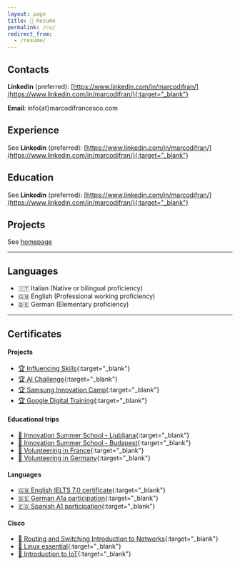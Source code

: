 ```yaml
---
layout: page
title: 📝 Resume
permalink: /cv/
redirect_from:
  - /resume/
---
```


## Contacts
**Linkedin** (preferred): [https://www.linkedin.com/in/marcodifran/](https://www.linkedin.com/in/marcodifran/){:target="_blank"}

**Email**: info{at}marcodifrancesco.com

## Experience
See **Linkedin** (preferred): [https://www.linkedin.com/in/marcodifran/](https://www.linkedin.com/in/marcodifran/){:target="_blank"}

<!-- 

#### 💻 **Junior Data Scientist**
**Fondazione Bruno Kessler - FBK**  
*May 2020 – Now*  
Developed **Artificial Intelligence systems** applied to the fields of **healthcare** and **environment**.
In particular developed systems to detect Polycystic Kidney Disease using **Bioimaging** techniques and built a system to predict extreme precipitation aimed to prevent floods.

#### 👨‍🏫 **Junior Research Assistant**
**Webvalley**  
*Aug 2021*  
I helped **teaching Scientific Programming** and to **develop a predictive model** in the field of **Precision Medicine** in WebValley, a summer school that aims to introduce ~20 students coming from all over the world to give them a first introduction with interdisciplinary experimental scientific research.
This was possibile thanks to the team of the Data Science for Healt unit of Fondazione Bruno Kessler.

#### 💻 **Software engineer**
**Fondazione Bruno Kessler - FBK**  
*Jan 2020 – Aug 2020*  
Set up and organized of WebVally, FBK's summer school, a school aimed to allow selected international students to have their first experience on the field of Artificial Intelligence.

#### 🙋‍ **Community Volunteer**
**IJGD Germany**  
*Jul 2017 – Aug 2017*  
Collaborated in the improvement of tourist attractions in the village of Barleben, Germany.

#### 💻 **Database assistant**
**INPS**  
*May 2017 – June 2017*  
Data Management of the INPS's database.

#### 🙋‍ **Community Volunteer**
**Solidarités Jeunesses**  
*Jul 2016*  
Created a sustainable working environment in the city of La Ferté-sous-Jouarre, France. 

-->


## Education
See **Linkedin** (preferred): [https://www.linkedin.com/in/marcodifran/](https://www.linkedin.com/in/marcodifran/){:target="_blank"}


<!-- 

#### 🎓 **University of Trento**
**Bachelor of Computer Science**  
*2018 Sep - 2022 Mar*

Academic Awards:  
🏆 2022 Innovation Scholar • School of Innovation  
🏆 AI Challenge Finalist • Innovation in the industrial context (Bronze)  

Courses:  
📚 Relevant: Data Structures and Algorithms, Machine Learning, Calculus, Linear Algebra, Software Engineering, Networks, Database  
📚 Extra: Data Mining, AI for Innovation

Language courses:  
🉐 IELTS Professional English • Spanish • German

#### 🎓 **Enrico Fermi, Venice**
**Secondary School Diploma in Computer Science**  
*2013 – 2018*

📚 Relevant Classes: Procedural and object-oriented programming, Technologies and systems design, Systems and networks, Telecommunications, Project management  
📚 Final Project: Home Automation • Centralized Remote controlled IOT System

🏆 2x Year Classroom Ambassador  
🏆 Olympiad in Informatics participant
--- 

-->

## Projects
See [homepage](/)

---

## Languages
- 🇮🇹 Italian (Native or bilingual proficiency)
- 🇬🇧 English (Professional working proficiency)
- 🇩🇪 German (Elementary proficiency)

---

## Certificates
#### Projects
- [🏆 Influencing Skills](/file/Influencing_Skills_certificate.pdf){:target="_blank"}
- [🏆 AI Challenge](/file/AI_Challenge_Certificate.pdf){:target="_blank"}
- [🏆 Samsung Innovation Camp](/file/Samsung_Innovation_Camp_certificate.pdf){:target="_blank"}
- [🏆 Google Digital Training](/file/Google_Digital_Training_certificate.pdf){:target="_blank"}

#### Educational trips
- [🙋 Innovation Summer School - Ljubljana](/file/Summer_School_Ljubljana.pdf){:target="_blank"}
- [🙋 Innovation Summer School - Budapest](/file/Summer_School_Budapest.pdf){:target="_blank"}
- [🙋 Volunteering in France](/file/Lunaria_France_certificate.pdf){:target="_blank"}
- [🙋‍ Volunteering in Germany](/file/Lunaria_Germany_certificate.pdf){:target="_blank"}

#### Languages
- [🇬🇧 English IELTS 7.0 certificate](/file/English_IELTS_certificate.pdf){:target="_blank"}
- [🇩🇪 German A1a participation](/file/German_A1_certificate.pdf){:target="_blank"}
- [🇪🇸 Spanish A1 participation](/file/Spanish_A1_certificate.pdf){:target="_blank"}

#### Cisco
- [📶 Routing and Switching Introduction to Networks](/file/CCNA_Routing_and_Switching_Introduction_to_Networks_certificate.pdf){:target="_blank"}
- [🐧 Linux essential](/file/Linux_essential_certificate.pdf){:target="_blank"}
- [📲 Introduction to IoT](/file/Introduction_to_IoT_certificate.pdf){:target="_blank"}
